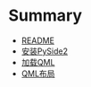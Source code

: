 # Summary
* [README](README.md)  
* [安装PySide2](./note/00.install_pyside2.md)
* [加载QML](./note/01.qml_app_engine.md)
* [QML布局](./note/02.qml_layout.md)